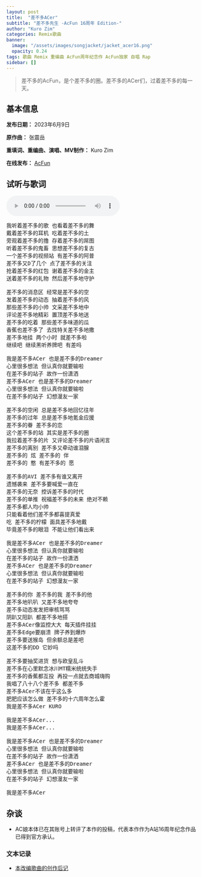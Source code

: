 ```yaml
---
layout: post
title:  "差不多ACer"
subtitle: "差不多先生 -AcFun 16周年 Edition-"
author: "Kuro Zim"
categories: Remix歌曲
banner: 
  image: "/assets/images/songjacket/jacket_acer16.png"
  opacity: 0.24
tags: 歌曲 Remix 重编曲 AcFun周年纪念作 AcFun独家 自唱 Rap
sidebar: []
---
```


> 差不多的AcFun，是个差不多的圈。差不多的ACer们，过着差不多的每一天。

## 基本信息

**发布日期：** 2023年6月9日

**原作曲：** 张震岳

**重填词、重编曲、演唱、MV制作：** Kuro Zim

**在线发布：** [AcFun](https://www.acfun.cn/v/ac41547790)

## 试听与歌词

<audio controls><source src="/assets/audio/acer16.mp3" type="audio/mp3"></audio>

<pre>
我听着差不多的歌 也看着差不多的舞
戴着差不多的耳机 吃着差不多的土
旁观着差不多的撸 存着差不多的屌图
听着差不多的鬼畜 思想差不多的复古
一个差不多的视频站 有差不多的阿普
差不多又D了几个 点了差不多的关注
抢着差不多的红包 谢着差不多的金主
送着差不多的礼物 然后差不多地守护

差不多的消息区 经常是差不多的空
发着差不多的动态 抽着差不多的风
那些差不多的小帅 文采差不多地中
评论差不多地精彩 置顶差不多地送
差不多的吃着 那些差不多味道的瓜
香蕉也差不多了 去找特关差不多地撒
差不多地挂 两个小时 就差不多啦
继续吧 继续黑听养牌吧 有差吗

我是差不多ACer 也是差不多的Dreamer
心里很多想法 但认真你就要输啦
在差不多的站子 故作一份潇洒
差不多ACer 也是差不多的Dreamer
心里很多想法 但认真你就要输啦
在差不多的站子 幻想漫友一家

差不多的空闲 总是差不多地回忆往年
差不多的过年 总是差不多地氪金应援
差不多的眷 差不多的恋
这个差不多的站 其实是差不多的圈
我拉着差不多的片 又评论差不多的片语闲言
差不多的离别 差不多又牵动谁泪腺
差不多的 炫 差不多的 伴
差不多的 憨 有差不多的 愿

差不多的AVI 差不多有谁又离开
遗憾袭来 差不多要喊爱一直在
差不多的无奈 控诉差不多的时代
差不多的单推 祝福差不多的未来 绝对不赖
差不多都人均小帅
只能看着他们差不多都喜提真爱
吃 差不多的柠檬 面具差不多地戴
毕竟差不多的眼泪 不能让他们看出来

我是差不多ACer 也是差不多的Dreamer
心里很多想法 但认真你就要输啦
在差不多的站子 故作一份潇洒
差不多ACer 也是差不多的Dreamer
心里很多想法 但认真你就要输啦
在差不多的站子 幻想漫友一家

差不多的你 差不多的我 差不多的他
差不多地叭叭 又差不多地夸夸
差不多动态发发把审核骂骂
阴趴又阳趴 都差不多地搭
差不多ACer像监控大大 每天插件挂挂
差不多Edge要崩溃 牌子养到爆炸
差不多要送猴岛 但余额总是差吧
这差不多的DD 它妙吗

差不多要抽奖进货 想与欧皇乱斗
差不多在心里默念冰川MT糯米统统失手
差不多的香蕉都互投 再投一点就去商城嗨购
我唱了八十八个差不多 都差不多
差不多ACer不该在乎这么多
肥肥应该怎么做 差不多的十六周年怎么霍
我是差不多ACer KURO

我是差不多ACer...
我是差不多ACer...

我是差不多ACer 也是差不多的Dreamer
心里很多想法 但认真你就要输啦
在差不多的站子 故作一份潇洒
差不多ACer 也是差不多的Dreamer
心里很多想法 但认真你就要输啦
在差不多的站子 幻想漫友一家

我是差不多ACer
</pre>

## 杂谈

* AC娘本体已在其账号上转评了本作的投稿，代表本作作为A站16周年纪念作品已得到官方承认。

### 文本记录

* [本改编歌曲的创作后记](https://www.acfun.cn/a/ac41571015)